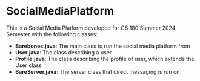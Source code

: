 # SocialMediaPlatform

This is a Social Media Platform developed for CS 180 Summer 2024 Semester with the following classes:

+ **Barebones.java**: The main class to run the social media platform from
+ **User.java**: The class describing a user
+ **Profile.java**: The class describing the profile of  user, which extends the User class
+ **BareServer.java**: The server class that direct messaging is run on
